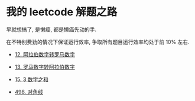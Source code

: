# 我的 leetcode 解题之路

早就想搞了, 是懒癌, 都是懒癌先动的手.

在不特别费劲的情况下保证运行效率, 争取所有题目运行效率均处于前 10% 左右.

+ [12. 阿拉伯数字转罗马数字](0012.integer-to-roman)

+ [13. 罗马数字转阿拉伯数字](0013.roman-to-integer)

+ [15. 3 数字之和](0015.3-sum)

+ [498. 对角线](0498.diagonal-traverse)
